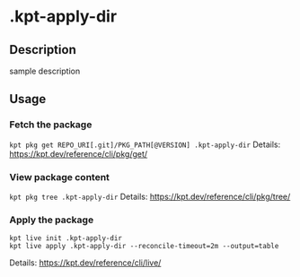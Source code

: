 # .kpt-apply-dir

## Description
sample description

## Usage

### Fetch the package
`kpt pkg get REPO_URI[.git]/PKG_PATH[@VERSION] .kpt-apply-dir`
Details: https://kpt.dev/reference/cli/pkg/get/

### View package content
`kpt pkg tree .kpt-apply-dir`
Details: https://kpt.dev/reference/cli/pkg/tree/

### Apply the package
```
kpt live init .kpt-apply-dir
kpt live apply .kpt-apply-dir --reconcile-timeout=2m --output=table
```
Details: https://kpt.dev/reference/cli/live/

